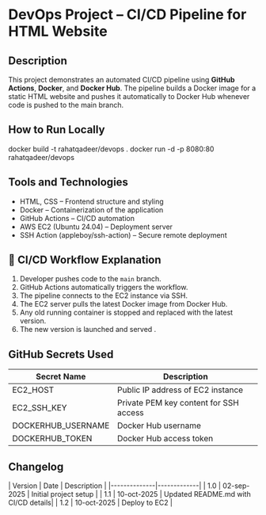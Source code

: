 # DevOps Project – CI/CD Pipeline for HTML Website

## Description
This project demonstrates an automated CI/CD pipeline using **GitHub Actions**, **Docker**, and **Docker Hub**.
The pipeline builds a Docker image for a static HTML website and pushes it automatically to Docker Hub whenever code is pushed to the main branch.

## How to Run Locally

docker build -t rahatqadeer/devops .
docker run -d -p 8080:80 rahatqadeer/devops

## Tools and Technologies  
- HTML, CSS – Frontend structure and styling  
- Docker – Containerization of the application  
- GitHub Actions – CI/CD automation  
- AWS EC2 (Ubuntu 24.04) – Deployment server  
- SSH Action (appleboy/ssh-action) – Secure remote deployment 

## 🚀 CI/CD Workflow Explanation  
1. Developer pushes code to the `main` branch.  
2. GitHub Actions automatically triggers the workflow.  
3. The pipeline connects to the EC2 instance via SSH.  
4. The EC2 server pulls the latest Docker image from Docker Hub.  
5. Any old running container is stopped and replaced with the latest version.  
6. The new version is launched and served . 

## GitHub Secrets Used  
| Secret Name | Description |
|--------------|-------------|
| EC2_HOST | Public IP address of EC2 instance |
| EC2_SSH_KEY | Private PEM key content for SSH access |
| DOCKERHUB_USERNAME | Docker Hub username |
| DOCKERHUB_TOKEN | Docker Hub access token |

## Changelog
| Version | Date | Description |
|--------------|-------------|
| 1.0 | 02-sep-2025 |  Initial project setup  |
| 1.1 | 10-oct-2025 | Updated README.md with CI/CD details|
| 1.2 | 10-oct-2025 | Deploy to EC2 |

